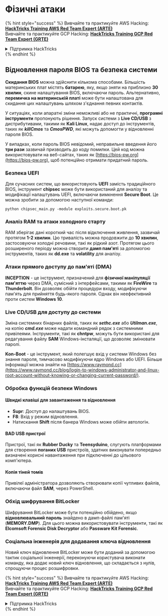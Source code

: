 # Фізичні атаки

{% hint style="success" %}
Вивчайте та практикуйте AWS Hacking:<img src="/.gitbook/assets/arte.png" alt="" data-size="line">[**HackTricks Training AWS Red Team Expert (ARTE)**](https://training.hacktricks.xyz/courses/arte)<img src="/.gitbook/assets/arte.png" alt="" data-size="line">\
Вивчайте та практикуйте GCP Hacking: <img src="/.gitbook/assets/grte.png" alt="" data-size="line">[**HackTricks Training GCP Red Team Expert (GRTE)**<img src="/.gitbook/assets/grte.png" alt="" data-size="line">](https://training.hacktricks.xyz/courses/grte)

<details>

<summary>Підтримка HackTricks</summary>

* Перевірте [**плани підписки**](https://github.com/sponsors/carlospolop)!
* **Приєднуйтесь до** 💬 [**групи Discord**](https://discord.gg/hRep4RUj7f) або [**групи Telegram**](https://t.me/peass) або **слідкуйте** за нами в **Twitter** 🐦 [**@hacktricks\_live**](https://twitter.com/hacktricks\_live)**.**
* **Діліться хакерськими трюками, надсилаючи PR до** [**HackTricks**](https://github.com/carlospolop/hacktricks) та [**HackTricks Cloud**](https://github.com/carlospolop/hacktricks-cloud) репозиторіїв на GitHub.

</details>
{% endhint %}

## Відновлення пароля BIOS та безпека системи

**Скидання BIOS** можна здійснити кількома способами. Більшість материнських плат містять **батарею**, яку, якщо зняти на приблизно **30 хвилин**, скине налаштування BIOS, включаючи пароль. Альтернативно, **перемичка на материнській платі** може бути налаштована для скидання цих налаштувань шляхом з'єднання певних контактів.

У ситуаціях, коли апаратні зміни неможливі або не практичні, **програмні інструменти** пропонують рішення. Запуск системи з **Live CD/USB** з дистрибутивами, такими як **Kali Linux**, надає доступ до інструментів, таких як **_killCmos_** та **_CmosPWD_**, які можуть допомогти у відновленні пароля BIOS.

У випадках, коли пароль BIOS невідомий, неправильне введення його **три рази** зазвичай призводить до коду помилки. Цей код можна використовувати на веб-сайтах, таких як [https://bios-pw.org](https://bios-pw.org), щоб потенційно отримати придатний пароль.

### Безпека UEFI

Для сучасних систем, що використовують **UEFI** замість традиційного BIOS, інструмент **chipsec** може бути використаний для аналізу та модифікації налаштувань UEFI, включаючи вимкнення **Secure Boot**. Це можна зробити за допомогою наступної команди:

`python chipsec_main.py -module exploits.secure.boot.pk`

### Аналіз RAM та атаки холодного старту

RAM зберігає дані короткий час після відключення живлення, зазвичай протягом **1-2 хвилин**. Цю тривалість можна продовжити до **10 хвилин**, застосовуючи холодні речовини, такі як рідкий азот. Протягом цього розширеного періоду можна створити **дамп пам'яті** за допомогою інструментів, таких як **dd.exe** та **volatility** для аналізу.

### Атаки прямого доступу до пам'яті (DMA)

**INCEPTION** - це інструмент, призначений для **фізичної маніпуляції пам'яттю** через DMA, сумісний з інтерфейсами, такими як **FireWire** та **Thunderbolt**. Він дозволяє обійти процедури входу, модифікуючи пам'ять для прийняття будь-якого пароля. Однак він неефективний проти систем **Windows 10**.

### Live CD/USB для доступу до системи

Зміна системних бінарних файлів, таких як **_sethc.exe_** або **_Utilman.exe_**, на копію **_cmd.exe_** може надати командний рядок з системними привілеями. Інструменти, такі як **chntpw**, можуть бути використані для редагування файлу **SAM** Windows-інсталяції, що дозволяє змінювати паролі.

**Kon-Boot** - це інструмент, який полегшує вхід у системи Windows без знання пароля, тимчасово модифікуючи ядро Windows або UEFI. Більше інформації можна знайти на [https://www.raymond.cc](https://www.raymond.cc/blog/login-to-windows-administrator-and-linux-root-account-without-knowing-or-changing-current-password/).

### Обробка функцій безпеки Windows

#### Швидкі клавіші для завантаження та відновлення

- **Supr**: Доступ до налаштувань BIOS.
- **F8**: Вхід у режим відновлення.
- Натискання **Shift** після банера Windows може обійти автологін.

#### BAD USB пристрої

Пристрої, такі як **Rubber Ducky** та **Teensyduino**, слугують платформами для створення **поганих USB** пристроїв, здатних виконувати попередньо визначені корисні навантаження при підключенні до цільового комп'ютера.

#### Копія тіней томів

Привілеї адміністратора дозволяють створювати копії чутливих файлів, включаючи файл **SAM**, через PowerShell.

### Обхід шифрування BitLocker

Шифрування BitLocker може бути потенційно обійдено, якщо **відновлювальний пароль** знайдено в дамп-файлі пам'яті (**MEMORY.DMP**). Для цього можна використовувати інструменти, такі як **Elcomsoft Forensic Disk Decryptor** або **Passware Kit Forensic**.

### Соціальна інженерія для додавання ключа відновлення

Новий ключ відновлення BitLocker може бути доданий за допомогою тактик соціальної інженерії, переконуючи користувача виконати команду, яка додає новий ключ відновлення, що складається з нулів, спрощуючи процес розшифровки.

{% hint style="success" %}
Вивчайте та практикуйте AWS Hacking:<img src="/.gitbook/assets/arte.png" alt="" data-size="line">[**HackTricks Training AWS Red Team Expert (ARTE)**](https://training.hacktricks.xyz/courses/arte)<img src="/.gitbook/assets/arte.png" alt="" data-size="line">\
Вивчайте та практикуйте GCP Hacking: <img src="/.gitbook/assets/grte.png" alt="" data-size="line">[**HackTricks Training GCP Red Team Expert (GRTE)**<img src="/.gitbook/assets/grte.png" alt="" data-size="line">](https://training.hacktricks.xyz/courses/grte)

<details>

<summary>Підтримка HackTricks</summary>

* Перевірте [**плани підписки**](https://github.com/sponsors/carlospolop)!
* **Приєднуйтесь до** 💬 [**групи Discord**](https://discord.gg/hRep4RUj7f) або [**групи Telegram**](https://t.me/peass) або **слідкуйте** за нами в **Twitter** 🐦 [**@hacktricks\_live**](https://twitter.com/hacktricks\_live)**.**
* **Діліться хакерськими трюками, надсилаючи PR до** [**HackTricks**](https://github.com/carlospolop/hacktricks) та [**HackTricks Cloud**](https://github.com/carlospolop/hacktricks-cloud) репозиторіїв на GitHub.

</details>
{% endhint %}

